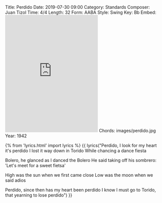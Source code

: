 Title: Perdido
Date: 2019-07-30 09:00
Category: Standards
Composer: Juan Tizol
Time: 4/4
Length: 32
Form: AABA
Style: Swing
Key: Bb
Embed: <iframe src="https://open.spotify.com/embed/user/thatdavidmiller/playlist/4aBpj6CeBeDZElHjQXS2hO" width="300" height="380" frameborder="0" allowtransparency="true" allow="encrypted-media"></iframe>
Chords: images/perdido.jpg
Year: 1942

{% from 'lyrics.html' import lyrics %}
{{ lyrics("Perdido, I look for my heart it's perdido
I lost it way down in Torido
While chancing a dance fiesta

Bolero, he glanced as I danced the Bolero
He said taking off his sombrero:
'Let's meet for a sweet fietsa'

High was the sun when we first came close
Low was the moon when we said adios

Perdido, since then has my heart been perdido
I know I must go to Torido,
that yearning to lose perdido") }}
